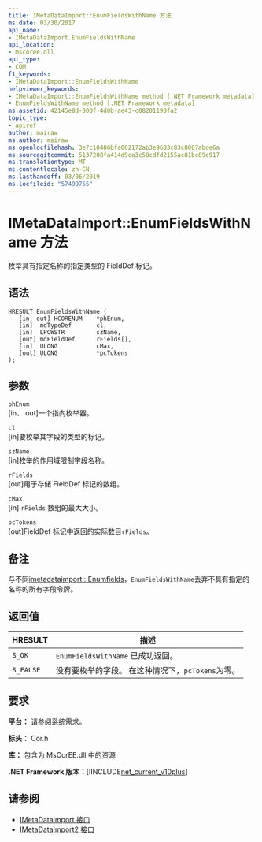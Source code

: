 ```yaml
---
title: IMetaDataImport::EnumFieldsWithName 方法
ms.date: 03/30/2017
api_name:
- IMetaDataImport.EnumFieldsWithName
api_location:
- mscoree.dll
api_type:
- COM
f1_keywords:
- IMetaDataImport::EnumFieldsWithName
helpviewer_keywords:
- IMetaDataImport::EnumFieldsWithName method [.NET Framework metadata]
- EnumFieldsWithName method [.NET Framework metadata]
ms.assetid: 42145e8d-000f-4d0b-ae43-c08201190fa2
topic_type:
- apiref
author: mairaw
ms.author: mairaw
ms.openlocfilehash: 3e7c10486bfa002172ab3e9683c83c8007abde6a
ms.sourcegitcommit: 5137208fa414d9ca3c58cdfd2155ac81bc89e917
ms.translationtype: MT
ms.contentlocale: zh-CN
ms.lasthandoff: 03/06/2019
ms.locfileid: "57499755"
---
```

# <a name="imetadataimportenumfieldswithname-method"></a>IMetaDataImport::EnumFieldsWithName 方法
枚举具有指定名称的指定类型的 FieldDef 标记。  
  
## <a name="syntax"></a>语法  
  
```  
HRESULT EnumFieldsWithName (  
   [in, out] HCORENUM    *phEnum,   
   [in]  mdTypeDef       cl,   
   [in]  LPCWSTR         szName,   
   [out] mdFieldDef      rFields[],   
   [in]  ULONG           cMax,   
   [out] ULONG           *pcTokens   
);  
```  
  
## <a name="parameters"></a>参数  
 `phEnum`  
 [in、 out]一个指向枚举器。  
  
 `cl`  
 [in]要枚举其字段的类型的标记。  
  
 `szName`  
 [in]枚举的作用域限制字段名称。  
  
 `rFields`  
 [out]用于存储 FieldDef 标记的数组。  
  
 `cMax`  
 [in] `rFields` 数组的最大大小。  
  
 `pcTokens`  
 [out]FieldDef 标记中返回的实际数目`rFields`。  
  
## <a name="remarks"></a>备注  
 与不同[imetadataimport:: Enumfields](../../../../docs/framework/unmanaged-api/metadata/imetadataimport-enumfields-method.md)，`EnumFieldsWithName`丢弃不具有指定的名称的所有字段令牌。  
  
## <a name="return-value"></a>返回值  
  
|HRESULT|描述|  
|-------------|-----------------|  
|`S_OK`|`EnumFieldsWithName` 已成功返回。|  
|`S_FALSE`|没有要枚举的字段。 在这种情况下，`pcTokens`为零。|  
  
## <a name="requirements"></a>要求  
 **平台：** 请参阅[系统需求](../../../../docs/framework/get-started/system-requirements.md)。  
  
 **标头：** Cor.h  
  
 **库：** 包含为 MsCorEE.dll 中的资源  
  
 **.NET Framework 版本：**[!INCLUDE[net_current_v10plus](../../../../includes/net-current-v10plus-md.md)]  
  
## <a name="see-also"></a>请参阅
- [IMetaDataImport 接口](../../../../docs/framework/unmanaged-api/metadata/imetadataimport-interface.md)
- [IMetaDataImport2 接口](../../../../docs/framework/unmanaged-api/metadata/imetadataimport2-interface.md)
